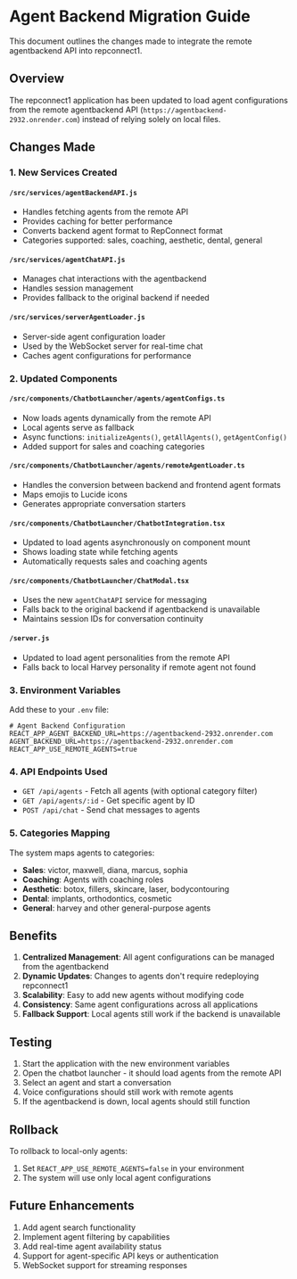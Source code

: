 # Agent Backend Migration Guide

This document outlines the changes made to integrate the remote agentbackend API into repconnect1.

## Overview

The repconnect1 application has been updated to load agent configurations from the remote agentbackend API (`https://agentbackend-2932.onrender.com`) instead of relying solely on local files.

## Changes Made

### 1. New Services Created

#### `/src/services/agentBackendAPI.js`
- Handles fetching agents from the remote API
- Provides caching for better performance
- Converts backend agent format to RepConnect format
- Categories supported: sales, coaching, aesthetic, dental, general

#### `/src/services/agentChatAPI.js`
- Manages chat interactions with the agentbackend
- Handles session management
- Provides fallback to the original backend if needed

#### `/src/services/serverAgentLoader.js`
- Server-side agent configuration loader
- Used by the WebSocket server for real-time chat
- Caches agent configurations for performance

### 2. Updated Components

#### `/src/components/ChatbotLauncher/agents/agentConfigs.ts`
- Now loads agents dynamically from the remote API
- Local agents serve as fallback
- Async functions: `initializeAgents()`, `getAllAgents()`, `getAgentConfig()`
- Added support for sales and coaching categories

#### `/src/components/ChatbotLauncher/agents/remoteAgentLoader.ts`
- Handles the conversion between backend and frontend agent formats
- Maps emojis to Lucide icons
- Generates appropriate conversation starters

#### `/src/components/ChatbotLauncher/ChatbotIntegration.tsx`
- Updated to load agents asynchronously on component mount
- Shows loading state while fetching agents
- Automatically requests sales and coaching agents

#### `/src/components/ChatbotLauncher/ChatModal.tsx`
- Uses the new `agentChatAPI` service for messaging
- Falls back to the original backend if agentbackend is unavailable
- Maintains session IDs for conversation continuity

#### `/server.js`
- Updated to load agent personalities from the remote API
- Falls back to local Harvey personality if remote agent not found

### 3. Environment Variables

Add these to your `.env` file:

```env
# Agent Backend Configuration
REACT_APP_AGENT_BACKEND_URL=https://agentbackend-2932.onrender.com
AGENT_BACKEND_URL=https://agentbackend-2932.onrender.com
REACT_APP_USE_REMOTE_AGENTS=true
```

### 4. API Endpoints Used

- `GET /api/agents` - Fetch all agents (with optional category filter)
- `GET /api/agents/:id` - Get specific agent by ID
- `POST /api/chat` - Send chat messages to agents

### 5. Categories Mapping

The system maps agents to categories:
- **Sales**: victor, maxwell, diana, marcus, sophia
- **Coaching**: Agents with coaching roles
- **Aesthetic**: botox, fillers, skincare, laser, bodycontouring
- **Dental**: implants, orthodontics, cosmetic
- **General**: harvey and other general-purpose agents

## Benefits

1. **Centralized Management**: All agent configurations can be managed from the agentbackend
2. **Dynamic Updates**: Changes to agents don't require redeploying repconnect1
3. **Scalability**: Easy to add new agents without modifying code
4. **Consistency**: Same agent configurations across all applications
5. **Fallback Support**: Local agents still work if the backend is unavailable

## Testing

1. Start the application with the new environment variables
2. Open the chatbot launcher - it should load agents from the remote API
3. Select an agent and start a conversation
4. Voice configurations should still work with remote agents
5. If the agentbackend is down, local agents should still function

## Rollback

To rollback to local-only agents:
1. Set `REACT_APP_USE_REMOTE_AGENTS=false` in your environment
2. The system will use only local agent configurations

## Future Enhancements

1. Add agent search functionality
2. Implement agent filtering by capabilities
3. Add real-time agent availability status
4. Support for agent-specific API keys or authentication
5. WebSocket support for streaming responses